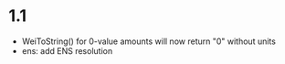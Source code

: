 # 1.1
  * WeiToString() for 0-value amounts will now return "0" without units
  * ens: add ENS resolution
